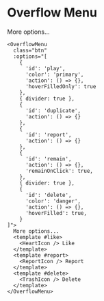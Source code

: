 # Overflow Menu
<DemoContainer>
  <OverflowMenu :options="[
  {
    'id': 'play',
    'color': 'primary',
    'action': () => {},
    'hoverFilledOnly': true
  },
  { divider: true },
  {
    'id': 'duplicate',
    'action': () => {}
  },
  {
    'id': 'report',
    'action': () => {}
  },
  {
    'id': 'remain',
    'action': () => {},
    'remainOnClick': true,
  },
  { divider: true },
  {
    'id': 'delete',
    'color': 'danger',
    'action': () => {},
    'hoverFilled': true,
  }
]" class="btn">
    More options...
    <template #play>
      <PlayIcon /> Play
    </template>
    <template #duplicate>
      <CopyIcon /> Duplicate
    </template>
    <template #report>
      <ReportIcon /> Report
    </template>
    <template #remain>
      <ClearIcon /> I shall remain
    </template>
    <template #delete>
      <TrashIcon /> Delete
    </template>
  </OverflowMenu>
</DemoContainer>

```vue
<OverflowMenu
  class="btn"
  :options="[
    {
      'id': 'play',
      'color': 'primary',
      'action': () => {},
      'hoverFilledOnly': true
    },
    { divider: true },
    {
      'id': 'duplicate',
      'action': () => {}
    },
    {
      'id': 'report',
      'action': () => {}
    },
    {
      'id': 'remain',
      'action': () => {},
      'remainOnClick': true,
    },
    { divider: true },
    {
      'id': 'delete',
      'color': 'danger',
      'action': () => {},
      'hoverFilled': true,
    }
]">
  More options...
  <template #like>
    <HeartIcon /> Like
  </template>
  <template #report>
    <ReportIcon /> Report
  </template>
  <template #delete>
    <TrashIcon /> Delete
  </template>
</OverflowMenu>
```
